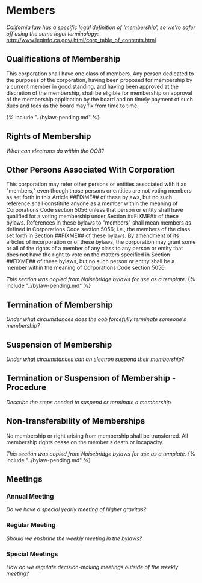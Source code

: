 # Members
*California law has a specific legal definition of 'membership', so we're safer off using the same legal terminology*: http://www.leginfo.ca.gov/.html/corp_table_of_contents.html
## Qualifications of Membership
This corporation shall have one class of members. Any person dedicated to the purposes of the corporation, having been proposed for membership by a current member in good standing, and having been approved at the discretion of the membership, shall be eligible for membership on approval of the membership application by the board and on timely payment of such dues and fees as the board may fix from time to time.

{% include "../bylaw-pending.md" %}

## Rights of Membership
*What can electrons do within the OOB?*
## Other Persons Associated With Corporation
This corporation may refer other persons or entities associated with it as "members," even though those persons or entities are not voting members as set forth in this Article ##FIXME## of these bylaws, but no such reference shall constitute anyone as a member within the meaning of Corporations Code section 5056 unless that person or entity shall have qualified for a voting membership under Section ##FIXME## of these bylaws. References in these bylaws to "members" shall mean members as defined in Corporations Code section 5056; i.e., the members of the class set forth in Section ##FIXME## of these bylaws. By amendment of its articles of incorporation or of these bylaws, the corporation may grant some or all of the rights of a member of any class to any person or entity that does not have the right to vote on the matters specified in Section ##FIXME## of these bylaws, but no such person or entity shall be a member within the meaning of Corporations Code section 5056.

*This section was copied from Noisebridge bylaws for use as a template.*
{% include "../bylaw-pending.md" %}

## Termination of Membership
*Under what circumstances does the oob forcefully terminate someone's membership?*
## Suspension of Membership
*Under what circumstances can an electron suspend their membership?*
## Termination or Suspension of Membership - Procedure
*Describe the steps needed to suspend or terminate a membership*
## Non-transferability of Memberships
No membership or right arising from membership shall be transferred. All membership rights cease on the member's death or incapacity.

*This section was copied from Noisebridge bylaws for use as a template.*
{% include "../bylaw-pending.md" %}

## Meetings
### Annual Meeting
*Do we have a special yearly meeting of higher gravitas?*
### Regular Meeting
*Should we enshrine the weekly meeting in the bylaws?*
### Special Meetings
*How do we regulate decision-making meetings outside of the weekly meeting?*